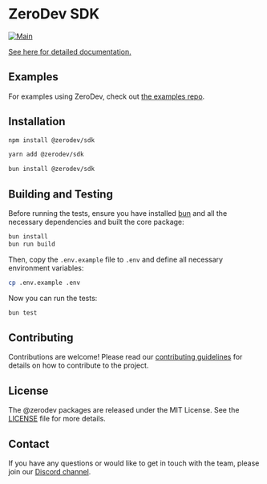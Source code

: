 # ZeroDev SDK

[![Main](https://github.com/zerodevapp/sdk/actions/workflows/on-push-to-main.yml/badge.svg)](https://github.com/zerodevapp/sdk/actions/workflows/on-push-to-main.yml)

[See here for detailed documentation.](https://docs.zerodev.app)

## Examples

For examples using ZeroDev, check out [the examples repo](https://github.com/zerodevapp/zerodev-examples).

## Installation

```bash
npm install @zerodev/sdk
```

```bash
yarn add @zerodev/sdk
```

```bash
bun install @zerodev/sdk
```

## Building and Testing

Before running the tests, ensure you have installed [bun](https://bun.sh/) and all the necessary dependencies and built the core package:

```bash
bun install
bun run build
```

Then, copy the `.env.example` file to `.env` and define all necessary environment variables:

```bash
cp .env.example .env
```

Now you can run the tests:

```bash
bun test
```

## Contributing

Contributions are welcome! Please read our [contributing guidelines](./CONTRIBUTING.md) for details on how to contribute to the project.

## License

The @zerodev packages are released under the MIT License. See the [LICENSE](./LICENSE) file for more details.

## Contact

If you have any questions or would like to get in touch with the team, please join our [Discord channel](https://discord.gg/KS9MRaTSjx).
